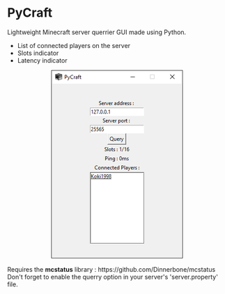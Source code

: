 <h1>PyCraft</h1>
Lightweight Minecraft server querrier GUI made using Python.
</br>
<ul>
  <li>List of connected players on the server</li>
  <li>Slots indicator</li>
  <li>Latency indicator </li>
 </ul>
 <p align="center">
  <img  src="snap_01.png">
</p>
Requires the <b>mcstatus</b> library : https://github.com/Dinnerbone/mcstatus
</br>Don't forget to enable the querry option in your server's 'server.property' file.
